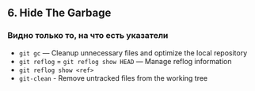 ## 6. Hide The Garbage
### Видно только то, на что есть указатели
- `git gc` — Cleanup unnecessary files and optimize the local repository
- `git reflog` = `git reflog show HEAD` — Manage reflog information
- `git reflog show <ref>`
- `git-clean` - Remove untracked files from the working tree
